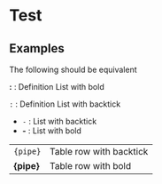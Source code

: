 # Test

## Examples

The following should be equivalent

**:**
: Definition List with bold

`:`
: Definition List with backtick

- `-` : List with backtick
- **-** : List with bold

|            |                         |
| ---------- | ----------------------- |
| `{pipe}`   | Table row with backtick |
| **{pipe}** | Table row with bold     |
